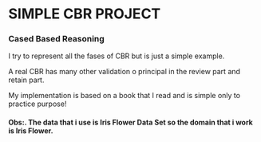 <h1>SIMPLE CBR PROJECT</h1>

<h3><strong>Cased Based Reasoning</strong></h3>


<p>I try to represent all the fases of CBR but is just a simple example.</p>
<p>A real CBR has many other validation o principal in the review part and retain part.</p>
<p>My implementation is based on a book that I read  and is simple only to practice purpose!</p>
<h4>Obs:. The data that i use is Iris Flower Data Set so the domain that i work is Iris Flower.<h4>
